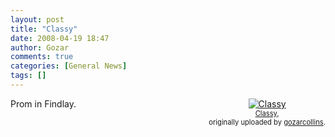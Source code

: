 ```yaml
---
layout: post
title: "Classy"
date: 2008-04-19 18:47
author: Gozar
comments: true
categories: [General News]
tags: []
---
```

<style type="text/css">
.flickr-photo { }
.flickr-frame {	float: right; text-align: center; margin-left: 15px; margin-bottom: 15px; }
.flickr-caption { font-size: 0.8em; margin-top: 0px; }
</style>

<div class="flickr-frame">
	<a href="http://www.flickr.com/photos/10534586@N00/2425723415/" title="photo sharing"><img src="http://farm3.static.flickr.com/2128/2425723415_4ccfe20df6_m.jpg" class="flickr-photo" alt="Classy" /></a><br />
	<span class="flickr-caption">
		<a href="http://www.flickr.com/photos/10534586@N00/2425723415/">Classy</a>,<br /> originally uploaded by <a href="http://www.flickr.com/people/10534586@N00/">gozarcollins</a>.
	</span>
</div>
Prom in Findlay.
<br clear="all" />
